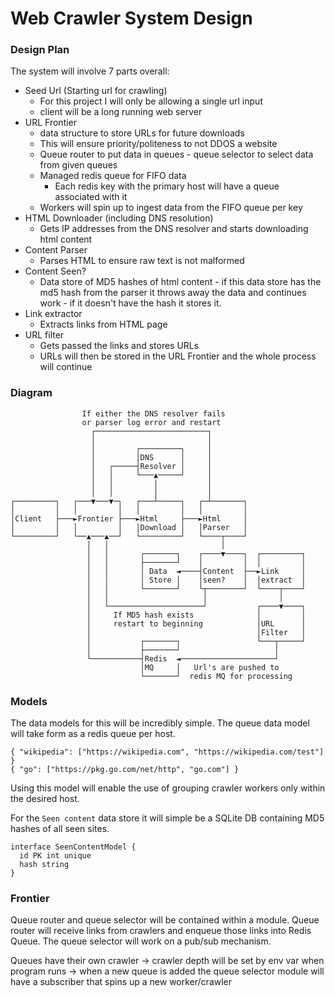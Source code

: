 # Web Crawler System Design

### Design Plan
The system will involve 7 parts overall:
- Seed Url (Starting url for crawling)
  - For this project I will only be allowing a single url input
  - client will be a long running web server
- URL Frontier
  - data structure to store URLs for future downloads
  - This will ensure priority/politeness to not DDOS a website
  - Queue router to put data in queues - queue selector to select data from given queues 
  - Managed redis queue for FIFO data 
    - Each redis key with the primary host will have a queue associated with it
  - Workers will spin up to ingest data from the FIFO queue per key 
- HTML Downloader (including DNS resolution)
  - Gets IP addresses from the DNS resolver and starts downloading html content
- Content Parser
  - Parses HTML to ensure raw text is not malformed
- Content Seen?
  - Data store of MD5 hashes of html content - if this data store has the md5 hash from the parser it throws away the data 
  and continues work - if it doesn't have the hash it stores it. 
- Link extractor
  - Extracts links from HTML page 
- URL filter
  - Gets passed the links and stores URLs
  - URLs will then be stored in the URL Frontier and the whole process will continue

### Diagram
```
                If either the DNS resolver fails
                or parser log error and restart
                  ┌─────────────────────────┐
                  │                         │
                  │         ┌─────────┐     │
                  │         │DNS      │     │
                  │   ┌─────┤Resolver │     │
                  │   │     └───▲─────┘     │
                  │   │         │           │
                  │   │         │           │
┌─────────┐   ┌───▼───▼─┐   ┌───┴─────┐   ┌─┴───────┐
│         │   │         │   │         │   │         │
│Client   ├───►Frontier ├───►Html     ├───►Html     │
│         │   │         │   │Download │   │Parser   │
└─────────┘   └──▲───▲──┘   └─────────┘   └────┬────┘
                 │   │                         │
                 │   │       ┌───────┐    ┌────▼────┐  ┌─────────┐
                 │   │       ├───────┘    │         │  │         │
                 │   │       │ Data  ◄────┤Content  ├──►Link     │
                 │   │       │ Store │    │seen?    │  │extract  │
                 │   │       └───────┘    └┬────────┘  └────┬────┘
                 │   │                     │                │
                 │   └─────────────────────┘           ┌────▼────┐
                 │     If MD5 hash exists              │         │
                 │     restart to beginning            │URL      │
                 │                                     │Filter   │
                 │           ┌───────┐                 └───┬─────┘
                 │           ├───────┘                     │
                 └───────────┤Redis  ◄─────────────────────┘
                             │MQ     │   Url's are pushed to
                             └───────┘  redis MQ for processing
```

### Models
The data models for this will be incredibly simple. The queue data model will take form as a 
redis queue per host. 
```
{ "wikipedia": ["https://wikipedia.com", "https://wikipedia.com/test"] }
{ "go": ["https://pkg.go.com/net/http", "go.com"] }
```

Using this model will enable the use of grouping crawler workers only within the desired host.

For the `Seen content` data store it will simple be a SQLite DB containing MD5 hashes of all seen sites.

```
interface SeenContentModel {
  id PK int unique
  hash string
}
```

### Frontier
Queue router and queue selector will be contained within a module. Queue router will receive links from crawlers
and enqueue those links into Redis Queue. The queue selector will work on a pub/sub mechanism. 

Queues have their own crawler -> crawler depth will be set by env var when program runs -> when a new 
queue is added the queue selector module will have a subscriber that spins up a new worker/crawler